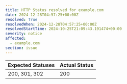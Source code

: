 ```yaml
---
title: HTTP Status resolved for example.com
date: 2024-12-28T04:57:25+00:00Z
resolved: True
resolvedWhen: 2024-12-28T04:57:25+00:00Z
resolvedStartTime: 2024-10-25T21:09:43.191474+00:00
severity: notice
affected:
  - example.com
section: issue
---
```


| Expected Statuses | Actual Status  |
|-------------------|----------------|
| 200, 301, 302 | 200 |
